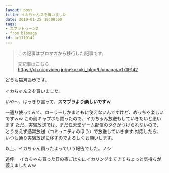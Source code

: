 ```yaml
---
layout: post
title: イカちゃん２を買いました
date: 2019-01-25 19:00:00
tags: 
- スプラトゥーン2
- from blomaga
id: ar1719142
---
```

> この記事はブロマガから移行した記事です。
>
> 元記事はこちら
> https://ch.nicovideo.jp/nekozuki_blog/blomaga/ar1719142

どうも猫月遥歩です。

イカちゃん２を買いました。

いや～、はっきり言って、**スマブラより楽しいですｗ**

<!-- more -->

一通り使ってみて、ローラーしかまともに使えないんですけど、めっちゃ楽しいですｗｗ
この前キャプボも買ったので、イカちゃん放送もしていきたいと思います
ただ、実験放送では、まだ任天堂ゲーム配信のタグがつけられないので、とりあえず通常放送（コミュニティのほう）で放送していきます
対応したら、いつも通り実験放送に移すのでよろしくお願いします。

以上、イカちゃん買ったよっていう報告でした。ノシ

追伸
　イカちゃん買った日の夜ごはんにイカリング出てきてちょっと気持ちが萎えましたｗｗ